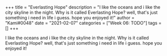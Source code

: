 +++
title = "Everlasting Hope"
description = "I like the oceans and i like the city skyline in the night. Why is it called Everlasting Hope? well, that's just something i need in life i guess. hope you enjoyed it!"
author = "Kami#0048"
date = "2021-02-07"
categories = ["Week 06: TODO"]
tags = []
+++

I like the oceans and i like the city skyline in the night. Why is it called Everlasting Hope? well, that's just something i need in life i guess. hope you enjoyed it!
